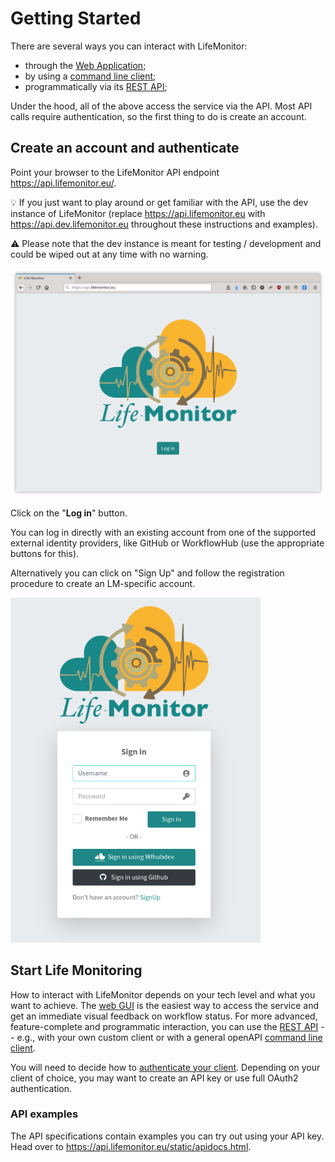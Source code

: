 # Getting Started

There are several ways you can interact with LifeMonitor:

* through the [Web Application](https://app.lifemonitor.eu/);
* by using a [command line client](restish-cli);
* programmatically via its [REST API](lm_api_specs);

Under the hood, all of the above access the service via the API. Most API
calls require authentication, so the first thing to do is create an account.


## Create an account and authenticate

Point your browser to the LifeMonitor API endpoint <https://api.lifemonitor.eu/>.

:bulb: If you just want to play around or get familiar with the API, use the dev
instance of LifeMonitor (replace <https://api.lifemonitor.eu> with
<https://api.dev.lifemonitor.eu> throughout these instructions and examples).

:warning: Please note that the dev instance is meant for testing / development and
could be wiped out at any time with no warning.

<img alt="LM login page" src="images/lm_login_page.png" width="600" />

Click on the "**Log in**" button.

You can log in directly with an existing account from one of the supported
external identity providers, like GitHub or WorkflowHub (use the
appropriate buttons for this).

Alternatively you can click on "Sign Up" and follow the registration procedure
to create an LM-specific account.

<img alt="LM Sign In form" src="images/lm_sign_in_form.png" width="400" />


## Start Life Monitoring

How to interact with LifeMonitor depends on your tech level and what you want
to achieve. The [web GUI](web-app) is the easiest way to
access the service and get an immediate visual feedback on workflow status.
For more advanced, feature-complete and programmatic interaction, you can use
the [REST API](lm_api_specs) -- e.g., with your own custom client or with a
general openAPI [command line client](restish-cli).

You will need to decide how to [authenticate your
client](authenticate-your-client).  Depending on your
client of choice, you may want to create an API key or use full OAuth2
authentication.

### API examples

The API specifications contain examples you can try out using your API key.
Head over to <https://api.lifemonitor.eu/static/apidocs.html>.
